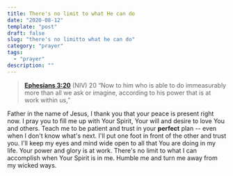 ```yaml
---
title: There's no limit to what He can do 
date: "2020-08-12"
template: "post"
draft: false
slug: "there's no limitto what he can do"
category: "prayer"
tags:
  - "prayer"
description: ""
---
```


> **[Ephesians 3:20](https://www.biblegateway.com/passage/?search=ephesians+3%3A20&version=NIV)** (NIV)
> 20&nbsp;“Now to him who is able to do immeasurably more than all we ask or imagine, according to his power that is at work within us,”

Father in the name of Jesus, I thank you that your peace is present right now. I pray you to fill me up with Your Spirit, Your will and desire to love You and others. Teach me to be patient and trust in your **perfect** plan -- even when I don't know what's next. I'll put one foot in front of the other and trust you. I'll keep my eyes and mind wide open to all that You are doing in my life. Your power and glory is at work. There's no limit to what I can accomplish when Your Spirit is in me. Humble me and turn me away from my wicked ways.

